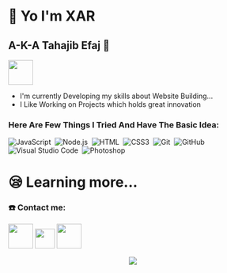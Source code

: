 # 👋 Yo I'm XAR
## A-K-A Tahajib Efaj 🌱

<img src="https://cdn.discordapp.com/attachments/923779317312417913/931415823803887647/banner-welcome.gif" height="50px"/>

- I'm currently Developing my skills about Website Building...
- I Like Working on Projects which holds great innovation

### Here Are Few Things I Tried And Have The Basic Idea:


![JavaScript](https://img.shields.io/badge/-JavaScript-6a5b89?style=for-the-badge&logo=javascript)&nbsp;
![Node.js](https://img.shields.io/badge/-Node.js-6a5b89?style=for-the-badge&logo=node.js)&nbsp;
![HTML](https://img.shields.io/badge/-HTML-6a5b89?style=for-the-badge&logo=HTML5)&nbsp;
![CSS3](https://img.shields.io/badge/css3-6a5b89.svg?style=for-the-badge&logo=css3&logoColor=white)&nbsp;
![Git](https://img.shields.io/badge/-Git-6a5b89?style=for-the-badge&logo=git)&nbsp;
![GitHub](https://img.shields.io/badge/-GitHub-6a5b89?style=for-the-badge&logo=github)&nbsp;
![Visual Studio Code](https://img.shields.io/badge/-Visual%20Studio%20Code-6a5b89?style=for-the-badge&logo=visual-studio-code&logoColor=007ACC)&nbsp;
![Photoshop](https://img.shields.io/badge/-Photoshop-6a5b89?style=for-the-badge&logo=adobe-photoshop)&nbsp;
# 😪 Learning more...


### ☎️ Contact me:

<a href="https://discord.com/users/923778862830202951"><img height="50px" src="https://cdn.discordapp.com/attachments/859335247547990026/902790616864415744/discord_logo.png" /></a>
<a href="https://instagram.com/call.me.xar"><img height="40px" src="https://cdn.discordapp.com/attachments/923779317312417913/931411549699059812/logo-instagram-png-13550.png" /></a>
<a href="mailto:imtahajib@gmail.com"><img height="50px" src="https://cdn.discordapp.com/attachments/859335247547990026/902794064863326228/gmail_logo_better.png" /></a>

<div align="center"><img src="https://tenor.com/view/90s-anime-aesthetic-buildings-city-gif-17310551"></div>
